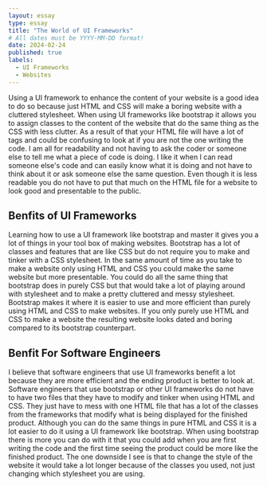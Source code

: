 ```yaml
---
layout: essay
type: essay
title: "The World of UI Frameworks"
# All dates must be YYYY-MM-DD format!
date: 2024-02-24
published: true
labels:
  - UI Frameworks
  - Websites
---
```



Using a UI framework to enhance the content of your website is a good idea to do so because just HTML and CSS will make a boring website with a cluttered stylesheet. When using UI frameworks like bootstrap it allows you to assign classes to the content of the website that do the same thing as the CSS with less clutter. As a result of that your HTML file will have a lot of tags and could be confusing to look at if you are not the one writing the code. I am all for readability and not having to ask the coder or someone else to tell me what a piece of code is doing. I like it when I can read someone else's code and can easily know what it is doing and not have to think about it or ask someone else the same question. Even though it is less readable you do not have to put that much on the HTML file for a website to look good and presentable to the public.

## Benfits of UI Frameworks
Learning how to use a UI framework like bootstrap and master it gives you a lot of things in your tool box of making websites. Bootstrap has a lot of classes and features that are like CSS but do not require you to make and tinker with a CSS stylesheet. In the same amount of time as you take to make a website only using HTML and CSS you could make the same website but more presentable. You could do all the same thing that bootstrap does in purely CSS but that would take a lot of playing around with stylesheet and to make a pretty cluttered and messy stylesheet. Bootstrap makes it where it is easier to use and more efficient than purely using HTML and CSS to make websites. If you only purely use HTML and CSS to make a website the resulting website looks dated and boring compared to its bootstrap counterpart.    

## Benfit For Software Engineers
I believe that software engineers that use UI frameworks benefit a lot because they are more efficient and the ending product is better to look at. Software engineers that use bootstrap or other UI frameworks do not have to have two files that they have to modify and tinker when using HTML and CSS. They just have to mess with one HTML file that has a lot of the classes from the frameworks that modify what is being displayed for the finished product. Although you can do the same things in pure HTML and CSS it is a lot easier to do it using a UI framework like bootstrap. When using bootstrap there is more you can do with it that you could add when you are first writing the code and the first time seeing the product could be more like the finished product. The one downside I see is that to change the style of the website it would take a lot longer because of the classes you used, not just changing which stylesheet you are using.    
